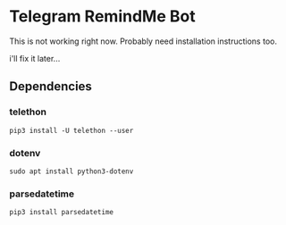 # Telegram RemindMe Bot
This is not working right now. Probably need installation instructions too. 

i'll fix it later...



## Dependencies
### telethon
`pip3 install -U telethon --user`
### dotenv
`sudo apt install python3-dotenv`
### parsedatetime
`pip3 install parsedatetime`
